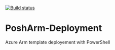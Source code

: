 [![Build status](https://sybersphere.visualstudio.com/PoshArmDeployment/_apis/build/status/PoshArmDeployment-CI)](https://sybersphere.visualstudio.com/PoshArmDeployment/_build/latest?definitionId=5)

# PoshArm-Deployment
Azure Arm template deployement with PowerShell

